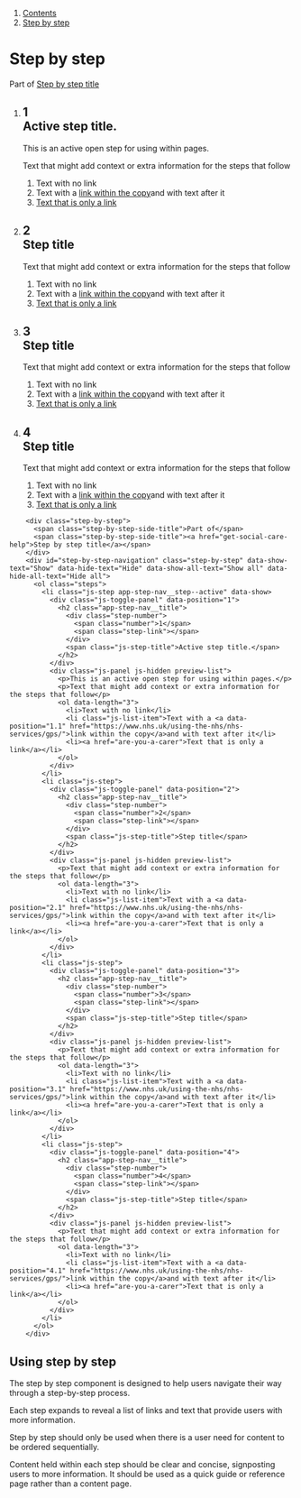 1.  [Contents](/docs/core/design/overview)
2.  [Step by step](#)

# Step by step

<div class="step-by-step">
  <span class="step-by-step-side-title">Part of</span>
  <span class="step-by-step-side-title"><a href="get-social-care-help">Step by step title</a></span>
</div>
<div id="step-by-step-navigation" class="step-by-step" data-show-text="Show" data-hide-text="Hide" data-show-all-text="Show all" data-hide-all-text="Hide all">
  <ol class="steps">
    <li class="js-step app-step-nav__step--active" data-show>
      <div class="js-toggle-panel" data-position="1">
        <h2 class="app-step-nav__title">
          <div class="step-number">
            <span class="number">1</span>
            <span class="step-link"></span>
          </div>
          <span class="js-step-title">Active step title.</span>
        </h2>
      </div>
      <div class="js-panel js-hidden preview-list">
        <p>This is an active open step for using within pages.</p>
        <p>Text that might add context or extra information for the steps that follow</p>
        <ol data-length="3">
          <li>Text with no link</li>
          <li class="js-list-item">Text with a <a data-position="1.1" href="https://www.nhs.uk/using-the-nhs/nhs-services/gps/">link within the copy</a>and with text after it</li>
          <li><a href="are-you-a-carer">Text that is only a link</a></li>
        </ol>
      </div>
    </li>
    <li class="js-step">
      <div class="js-toggle-panel" data-position="2">
        <h2 class="app-step-nav__title">
          <div class="step-number">
            <span class="number">2</span>
            <span class="step-link"></span>
          </div>
          <span class="js-step-title">Step title</span>
        </h2>
      </div>
      <div class="js-panel js-hidden preview-list">
        <p>Text that might add context or extra information for the steps that follow</p>
        <ol data-length="3">
          <li>Text with no link</li>
          <li class="js-list-item">Text with a <a data-position="2.1" href="https://www.nhs.uk/using-the-nhs/nhs-services/gps/">link within the copy</a>and with text after it</li>
          <li><a href="are-you-a-carer">Text that is only a link</a></li>
        </ol>
      </div>
    </li> 
    <li class="js-step">
      <div class="js-toggle-panel" data-position="3">
        <h2 class="app-step-nav__title">
          <div class="step-number">
            <span class="number">3</span>
            <span class="step-link"></span>
          </div>
          <span class="js-step-title">Step title</span>
        </h2>
      </div>
      <div class="js-panel js-hidden preview-list">
        <p>Text that might add context or extra information for the steps that follow</p>
        <ol data-length="3">
          <li>Text with no link</li>
          <li class="js-list-item">Text with a <a data-position="3.1" href="https://www.nhs.uk/using-the-nhs/nhs-services/gps/">link within the copy</a>and with text after it</li>
          <li><a href="are-you-a-carer">Text that is only a link</a></li>
        </ol>
      </div>
    </li>
    <li class="js-step">
      <div class="js-toggle-panel" data-position="4">
        <h2 class="app-step-nav__title">
          <div class="step-number">
            <span class="number">4</span>
            <span class="step-link"></span>
          </div>
          <span class="js-step-title">Step title</span>
        </h2>
      </div>
      <div class="js-panel js-hidden preview-list">
        <p>Text that might add context or extra information for the steps that follow</p>
        <ol data-length="3">
          <li>Text with no link</li>
          <li class="js-list-item">Text with a <a data-position="4.1" href="https://www.nhs.uk/using-the-nhs/nhs-services/gps/">link within the copy</a>and with text after it</li>
          <li><a href="are-you-a-carer">Text that is only a link</a></li>
        </ol>
      </div>
    </li> 
  </ol>
</div>

		<div class="step-by-step">
		  <span class="step-by-step-side-title">Part of</span>
		  <span class="step-by-step-side-title"><a href="get-social-care-help">Step by step title</a></span>
		</div>
		<div id="step-by-step-navigation" class="step-by-step" data-show-text="Show" data-hide-text="Hide" data-show-all-text="Show all" data-hide-all-text="Hide all">
		  <ol class="steps">
		    <li class="js-step app-step-nav__step--active" data-show>
		      <div class="js-toggle-panel" data-position="1">
		        <h2 class="app-step-nav__title">
		          <div class="step-number">
		            <span class="number">1</span>
		            <span class="step-link"></span>
		          </div>
		          <span class="js-step-title">Active step title.</span>
		        </h2>
		      </div>
		      <div class="js-panel js-hidden preview-list">
		        <p>This is an active open step for using within pages.</p>
		        <p>Text that might add context or extra information for the steps that follow</p>
		        <ol data-length="3">
		          <li>Text with no link</li>
		          <li class="js-list-item">Text with a <a data-position="1.1" href="https://www.nhs.uk/using-the-nhs/nhs-services/gps/">link within the copy</a>and with text after it</li>
		          <li><a href="are-you-a-carer">Text that is only a link</a></li>
		        </ol>
		      </div>
		    </li>
		    <li class="js-step">
		      <div class="js-toggle-panel" data-position="2">
		        <h2 class="app-step-nav__title">
		          <div class="step-number">
		            <span class="number">2</span>
		            <span class="step-link"></span>
		          </div>
		          <span class="js-step-title">Step title</span>
		        </h2>
		      </div>
		      <div class="js-panel js-hidden preview-list">
		        <p>Text that might add context or extra information for the steps that follow</p>
		        <ol data-length="3">
		          <li>Text with no link</li>
		          <li class="js-list-item">Text with a <a data-position="2.1" href="https://www.nhs.uk/using-the-nhs/nhs-services/gps/">link within the copy</a>and with text after it</li>
		          <li><a href="are-you-a-carer">Text that is only a link</a></li>
		        </ol>
		      </div>
		    </li> 
		    <li class="js-step">
		      <div class="js-toggle-panel" data-position="3">
		        <h2 class="app-step-nav__title">
		          <div class="step-number">
		            <span class="number">3</span>
		            <span class="step-link"></span>
		          </div>
		          <span class="js-step-title">Step title</span>
		        </h2>
		      </div>
		      <div class="js-panel js-hidden preview-list">
		        <p>Text that might add context or extra information for the steps that follow</p>
		        <ol data-length="3">
		          <li>Text with no link</li>
		          <li class="js-list-item">Text with a <a data-position="3.1" href="https://www.nhs.uk/using-the-nhs/nhs-services/gps/">link within the copy</a>and with text after it</li>
		          <li><a href="are-you-a-carer">Text that is only a link</a></li>
		        </ol>
		      </div>
		    </li>
		    <li class="js-step">
		      <div class="js-toggle-panel" data-position="4">
		        <h2 class="app-step-nav__title">
		          <div class="step-number">
		            <span class="number">4</span>
		            <span class="step-link"></span>
		          </div>
		          <span class="js-step-title">Step title</span>
		        </h2>
		      </div>
		      <div class="js-panel js-hidden preview-list">
		        <p>Text that might add context or extra information for the steps that follow</p>
		        <ol data-length="3">
		          <li>Text with no link</li>
		          <li class="js-list-item">Text with a <a data-position="4.1" href="https://www.nhs.uk/using-the-nhs/nhs-services/gps/">link within the copy</a>and with text after it</li>
		          <li><a href="are-you-a-carer">Text that is only a link</a></li>
		        </ol>
		      </div>
		    </li> 
		  </ol>
		</div>


## Using step by step

The step by step component is designed to help users navigate their way through a step-by-step process.

Each step expands to reveal a list of links and text that provide users with more information.

Step by step should only be used when there is a user need for content to be ordered sequentially.

Content held within each step should be clear and concise, signposting users to more information. It should be used as a quick guide or reference page rather than a content page. 